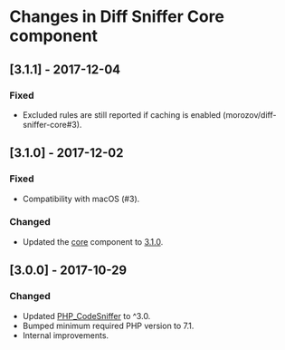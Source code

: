 # Changes in Diff Sniffer Core component

## [3.1.1] - 2017-12-04

### Fixed

* Excluded rules are still reported if caching is enabled (morozov/diff-sniffer-core#3).

## [3.1.0] - 2017-12-02

### Fixed

* Compatibility with macOS (#3).

### Changed

* Updated the [core](https://github.com/morozov/diff-sniffer-core) component to [3.1.0](https://github.com/morozov/diff-sniffer-core/releases/tag/3.1.0).

## [3.0.0] - 2017-10-29

### Changed

* Updated [PHP\_CodeSniffer](https://packagist.org/packages/squizlabs/php_codesniffer) to ^3.0.
* Bumped minimum required PHP version to 7.1.
* Internal improvements.
